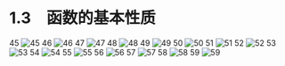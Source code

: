 # 1.3　函数的基本性质

45
![45](../../book/人教版高中数学A版必修1/人教版高中数学A版必修1_45.png)
46
![46](../../book/人教版高中数学A版必修1/人教版高中数学A版必修1_46.png)
47
![47](../../book/人教版高中数学A版必修1/人教版高中数学A版必修1_47.png)
48
![48](../../book/人教版高中数学A版必修1/人教版高中数学A版必修1_48.png)
49
![49](../../book/人教版高中数学A版必修1/人教版高中数学A版必修1_49.png)
50
![50](../../book/人教版高中数学A版必修1/人教版高中数学A版必修1_50.png)
51
![51](../../book/人教版高中数学A版必修1/人教版高中数学A版必修1_51.png)
52
![52](../../book/人教版高中数学A版必修1/人教版高中数学A版必修1_52.png)
53
![53](../../book/人教版高中数学A版必修1/人教版高中数学A版必修1_53.png)
54
![54](../../book/人教版高中数学A版必修1/人教版高中数学A版必修1_54.png)
55
![55](../../book/人教版高中数学A版必修1/人教版高中数学A版必修1_55.png)
56
![56](../../book/人教版高中数学A版必修1/人教版高中数学A版必修1_56.png)
57
![57](../../book/人教版高中数学A版必修1/人教版高中数学A版必修1_57.png)
58
![58](../../book/人教版高中数学A版必修1/人教版高中数学A版必修1_58.png)
59
![59](../../book/人教版高中数学A版必修1/人教版高中数学A版必修1_59.png)


